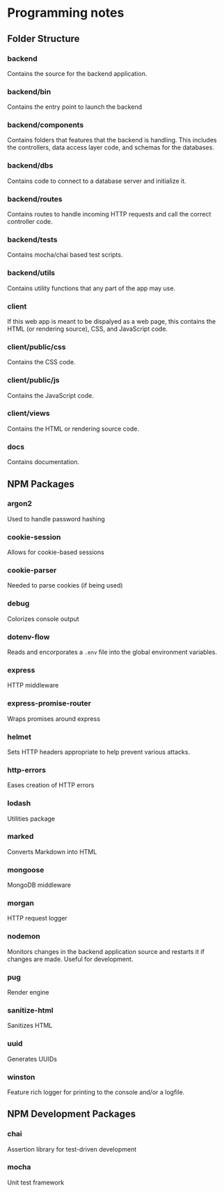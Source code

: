 # Programming notes

## Folder Structure

### backend
Contains the source for the backend application.

### backend/bin
Contains the entry point to launch the backend

### backend/components
Contains folders that features that the backend is handling. This includes the controllers, data access layer code, and schemas for the databases.

### backend/dbs
Contains code to connect to a database server and initialize it.

### backend/routes
Contains routes to handle incoming HTTP requests and call the correct controller code.

### backend/tests
Contains mocha/chai based test scripts.

### backend/utils
Contains utility functions that any part of the app may use.

### client
If this web app is meant to be dispalyed as a web page, this contains the HTML (or rendering source), CSS, and JavaScript code.

### client/public/css
Contains the CSS code.

### client/public/js
Contains the JavaScript code.

### client/views
Contains the HTML or rendering source code.

### docs
Contains documentation.

## NPM Packages
### argon2
Used to handle password hashing

### cookie-session
Allows for cookie-based sessions

### cookie-parser
Needed to parse cookies (if being used)

### debug
Colorizes console output

### dotenv-flow
Reads and encorporates a ```.env``` file into the global environment variables.

### express
HTTP middleware

### express-promise-router
Wraps promises around express

### helmet
Sets HTTP headers appropriate to help prevent various attacks.

### http-errors
Eases creation of HTTP errors

### lodash
Utilities package

### marked
Converts Markdown into HTML

### mongoose
MongoDB middleware

### morgan
HTTP request logger

### nodemon
Monitors changes in the backend application source and restarts it if changes are made. Useful for development.

### pug
Render engine

### sanitize-html
Sanitizes HTML

### uuid
Generates UUIDs

### winston
Feature rich logger for printing to the console and/or a logfile.

## NPM Development Packages
### chai
Assertion library for test-driven development

### mocha
Unit test framework